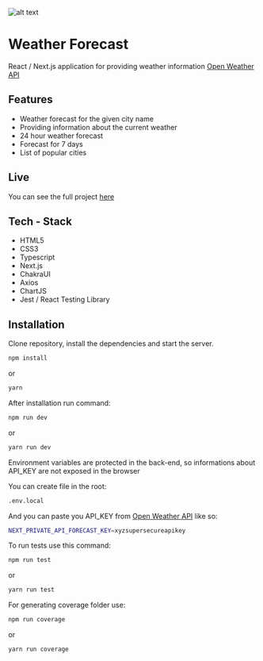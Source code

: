 ![alt text](https://raw.githubusercontent.com/Marek-Barela/Weather-App/main/public/project-image.avif?token=AHKVYTGYVS7B7SERZVPEESLBVHKV4)

# Weather Forecast

React / Next.js application for providing weather information [Open Weather API](https://openweathermap.org/api)

## Features

- Weather forecast for the given city name
- Providing information about the current weather
- 24 hour weather forecast
- Forecast for 7 days
- List of popular cities

## Live

You can see the full project [here](https://weather-forecast-next.herokuapp.com/)

## Tech - Stack

- HTML5
- CSS3
- Typescript
- Next.js
- ChakraUI
- Axios
- ChartJS
- Jest / React Testing Library

## Installation

Clone repository, install the dependencies and start the server.

```sh
npm install
```

or

```sh
yarn
```

After installation run command:

```sh
npm run dev
```

or

```sh
yarn run dev
```

Environment variables are protected in the back-end, so informations about API_KEY are not exposed in the browser

You can create file in the root:

```sh
.env.local
```

And you can paste you API_KEY from [Open Weather API](https://openweathermap.org/api) like so:

```sh
NEXT_PRIVATE_API_FORECAST_KEY=xyzsupersecureapikey
```

To run tests use this command:

```sh
npm run test
```

or

```sh
yarn run test
```

For generating coverage folder use:

```sh
npm run coverage
```

or

```sh
yarn run coverage
```
